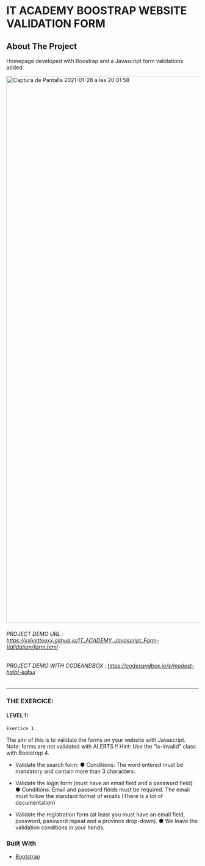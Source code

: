 # IT ACADEMY BOOSTRAP WEBSITE VALIDATION FORM

<!-- ABOUT THE PROJECT -->
## About The Project
Homepage developed with Boostrap and a Javascript form validations added

<img width="1430" alt="Captura de Pantalla 2021-01-28 a les 20 01 58" src="https://user-images.githubusercontent.com/48102806/106185840-b211b300-61a3-11eb-9cce-77d5d08e6776.png">


###### PROJECT DEMO URL : https://xxivetteexx.github.io/IT_ACADEMY_Javascript_Form-Validation/form.html

###### PROJECT DEMO WITH CODEANDBOX : https://codesandbox.io/s/modest-haibt-kdhuj

<hr>

### THE EXERCICE:

#### LEVEL 1:

```Exercice 1.```

The aim of this is  to validate the forms on your website with Javascript. 
Note: forms are not validated with ALERTS !! Hint: Use the "is-invalid" class with Bootstrap 4.

- Validate the search form:
● Conditions: The word entered must be mandatory and contain more than 3 characters.

- Validate the login form (must have an email field and a password field):
● Conditions: Email and password fields must be required. The email must follow
the standard format of emails (There is a lot of documentation)

- Validate the registration form (at least you must have an email field, password,
password repeat and a province drop-down).
● We leave the validation conditions in your hands.


### Built With

* [Bootstrap](https://getbootstrap.com)
